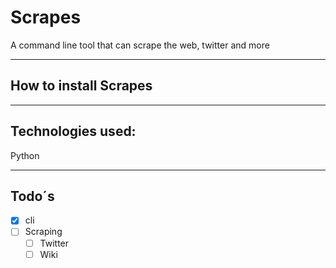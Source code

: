 # Scrapes
A command line tool that can scrape the web, twitter and more

---

## How to install Scrapes




---

## Technologies used:
Python

---

## Todo´s

- [X] cli
- [ ] Scraping
  - [ ] Twitter
  - [ ] Wiki
